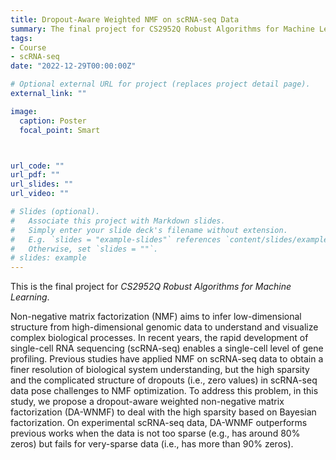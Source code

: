 ```yaml
---
title: Dropout-Aware Weighted NMF on scRNA-seq Data
summary: The final project for CS2952Q Robust Algorithms for Machine Learning.
tags:
- Course
- scRNA-seq
date: "2022-12-29T00:00:00Z"

# Optional external URL for project (replaces project detail page).
external_link: ""

image:
  caption: Poster
  focal_point: Smart



url_code: ""
url_pdf: ""
url_slides: ""
url_video: ""

# Slides (optional).
#   Associate this project with Markdown slides.
#   Simply enter your slide deck's filename without extension.
#   E.g. `slides = "example-slides"` references `content/slides/example-slides.md`.
#   Otherwise, set `slides = ""`.
# slides: example
---
```


This is the final project for *CS2952Q Robust Algorithms for Machine Learning*. 

Non-negative matrix factorization (NMF) aims to infer low-dimensional structure from high-dimensional genomic data to understand and visualize complex biological processes. In recent years, the rapid development of single-cell RNA sequencing (scRNA-seq) enables a single-cell level of gene profiling. Previous studies have applied NMF on scRNA-seq data to obtain a finer resolution of biological system understanding, but the high sparsity and the complicated structure of dropouts (i.e., zero values) in scRNA-seq data pose challenges to NMF optimization. To address this problem, in this study, we propose a dropout-aware weighted non-negative matrix factorization (DA-WNMF) to deal with the high sparsity based on Bayesian factorization. On experimental scRNA-seq data, DA-WNMF outperforms previous works when the data is not too sparse (e.g., has around 80% zeros) but fails for very-sparse data (i.e., has more than 90% zeros).  
